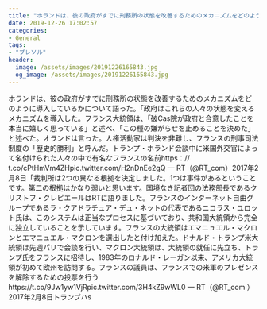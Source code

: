 ```yaml
---
title: "ホランドは、彼の政府がすでに刑務所の状態を改善するためのメカニズムをどのように導入しているかについて語った。"
date: 2019-12-26 17:02:57
categories:
- General
tags:
- "ブレソル"
header:
  image: /assets/images/20191226165843.jpg
  og_image: /assets/images/20191226165843.jpg
---
```


ホランドは、彼の政府がすでに刑務所の状態を改善するためのメカニズムをどのように導入しているかについて語った。「政府はこれらの人々の状態を変えるメカニズムを導入した。フランス大統領は、「破Cas院が政府と合意したことを本当に嬉しく思っている」と述べ、「この種の嫌がらせを止めることを決めた」と述べた。オランドは言った。人権活動家は判決を非難し、フランスの刑事司法制度の「歴史的勝利」と呼んだ。トランプ・ホランド会談中に米国外交官によって名付けられた人々の中で有名なフランスの名前https：// t.co/cPtHmVm4ZHpic.twitter.com/H2nDnEe2gQ — RT（@RT_com）2017年2月8日「裁判所は2つの異なる根拠を決定しました。1つは事件があるということです。第二の根拠はかなり弱いと思います。国境なき記者団の法務部長であるクリストフ・クレピエールはRTに語りました。フランスのインターネット自由グループであるラ・クアドラチュア・デュ・ネットの代表であるニコラス・ユロット氏は、このシステムは正当なプロセスに基づいており、共和国大統領から完全に独立していることを示しています。フランスの大統領はエマニュエル・マクロンとエマニュエル・マクロンを選出したと付け加えた。ドナルド・トランプ米大統領は先週パリで会談を行い、マクロン大統領は、大統領の就任に先立ち、トランプ氏をフランスに招待し、1983年のロナルド・レーガン以来、アメリカ大統領が初めて欧州を訪問する。フランスの議員は、フランスでの米軍のプレゼンスを解除するための投票を行うhttps://t.co/9Jw1yw1VjRpic.twitter.com/3H4kZ9wWL0 — RT（@RT_com ）2017年2月8日トランプハs
